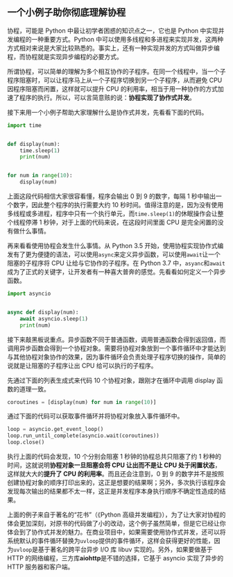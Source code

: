 ## 一个小例子助你彻底理解协程

协程，可能是 Python 中最让初学者困惑的知识点之一，它也是 Python 中实现并发编程的一种重要方式。Python 中可以使用多线程和多进程来实现并发，这两种方式相对来说是大家比较熟悉的。事实上，还有一种实现并发的方式叫做异步编程，而协程就是实现异步编程的必要方式。

所谓协程，可以简单的理解为多个相互协作的子程序。在同一个线程中，当一个子程序阻塞时，可以让程序马上从一个子程序切换到另一个子程序，从而避免 CPU 因程序阻塞而闲置，这样就可以提升 CPU 的利用率，相当于用一种协作的方式加速了程序的执行。所以，可以言简意赅的说：**协程实现了协作式并发**。

接下来用一个小例子帮助大家理解什么是协作式并发，先看看下面的代码。

```py
import time


def display(num):
    time.sleep(1)
    print(num)


for num in range(10):
    display(num)
```

上面这段代码相信大家很容看懂，程序会输出 0 到 9 的数字，每隔 1 秒中输出一个数字，因此整个程序的执行需要大约 10 秒时间。值得注意的是，因为没有使用多线程或多进程，程序中只有一个执行单元，而`time.sleep(1)`的休眠操作会让整个线程停滞 1 秒钟，对于上面的代码来说，在这段时间里面 CPU 是完全闲置的没有做什么事情。

再来看看使用协程会发生什么事情。从 Python 3.5 开始，使用协程实现协作式编发有了更为便捷的语法，可以使用`async`来定义异步函数，可以使用`await`让一个阻塞的子程序将 CPU 让给与它协作的子程序。在 Python 3.7 中，`asyanc`和`await`成为了正式的关键字，让开发者有一种喜大普奔的感觉。先看看如何定义一个异步函数。

```py
import asyncio


async def display(num):
    await asyncio.sleep(1)
    print(num)
```

接下来敲黑板说重点。异步函数不同于普通函数，调用普通函数会得到返回值，而调用异步函数会得到一个协程对象。需要将协程对象放到一个事件循环中才能达到与其他协程对象协作的效果，因为事件循环会负责处理子程序切换的操作，简单的说就是让阻塞的子程序让出 CPU 给可以执行的子程序。

先通过下面的列表生成式来代码 10 个协程对象，跟刚才在循环中调用 display 函数的道理一致。

```py
coroutines = [display(num) for num in range(10)]
```

通过下面的代码可以获取事件循环并将协程对象放入事件循环中。

```py
loop = asyncio.get_event_loop()
loop.run_until_complete(asyncio.wait(coroutines))
loop.close()
```

执行上面的代码会发现，10 个分别会阻塞 1 秒钟的协程总共只阻塞了约 1 秒种的时间，这就说明**协程对象一旦阻塞会将 CPU 让出而不是让 CPU 处于闲置状态**，这样就大大的**提升了 CPU 的利用率**。而且还会注意到，0 到 9 的数字并不是按照创建协程对象的顺序打印出来的，这正是想要的结果啊；另外，多次执行该程序会发现每次输出的结果都不太一样，这正是并发程序本身执行顺序不确定性造成的结果。

上面的例子来自于著名的“花书”（《Python 高级并发编程》），为了让大家对协程的体会更加深刻，对原书的代码做了小的改动，这个例子虽然简单，但是它已经让你体会到了协作式并发的魅力。在商业项目中，如果需要使用协作式并发，还可以将系统默认的事件循环替换为`uvloop`提供的事件循环，这样会获得更好的性能，因为`uvloop`是基于著名的跨平台异步 I/O 库 libuv 实现的。另外，如果要做基于 HTTP 的网络编程，三方库**aiohttp**是不错的选择，它基于 asyncio 实现了异步的 HTTP 服务器和客户端。
